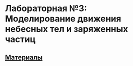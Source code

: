 # Лабораторная №3: Моделирование движения небесных тел и заряженных частиц
## [Материалы](https://vk.com/wall-198363309_349)